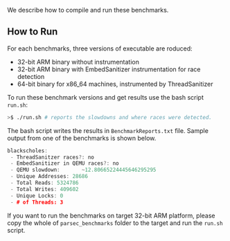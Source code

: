 We describe how to compile and run these benchmarks.

## How to Run
For each benchmarks, three versions of executable are roduced:
* 32-bit ARM binary without instrumentation
* 32-bit ARM binary with EmbedSanitizer instrumentation for race detection
* 64-bit binary for x86_64 machines, instrumented by ThreadSanitizer

To run these benchmark versions and get results use the bash script `run.sh`:

```bash
>$ ./run.sh # reports the slowdowns and where races were detected.
```
The bash script writes the results in `BenchmarkReports.txt` file. Sample output from one
of the benchmarks is shown below.
```c++
blackscholes: 
 - ThreadSanitzer races?: no
 - EmbedSanitizer in QEMU races?: no
 - QEMU slowdown:       ~12.80665224445646295295
 - Unique Addresses: 28686
 - Total Reads: 5324786
 - Total Writes: 409602
 - Unique Locks: 0
 - # of Threads: 3
```

If you want to run the benchmarks on target 32-bit ARM platform, please copy the whole of 
`parsec_benchmarks` folder to  the target and run the `run.sh` script.
